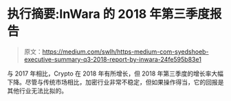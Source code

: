 # 执行摘要:InWara 的 2018 年第三季度报告

> 原文：<https://medium.com/swlh/https-medium-com-syedshoeb-executive-summary-q3-2018-report-by-inwara-24fe595b83e1>

与 2017 年相比，Crypto 在 2018 年有所增长，但 2018 年第三季度的增长率大幅下降。尽管与传统市场相比，加密行业非常不稳定，但如果操作得当，它的回报是其他行业无法比拟的。